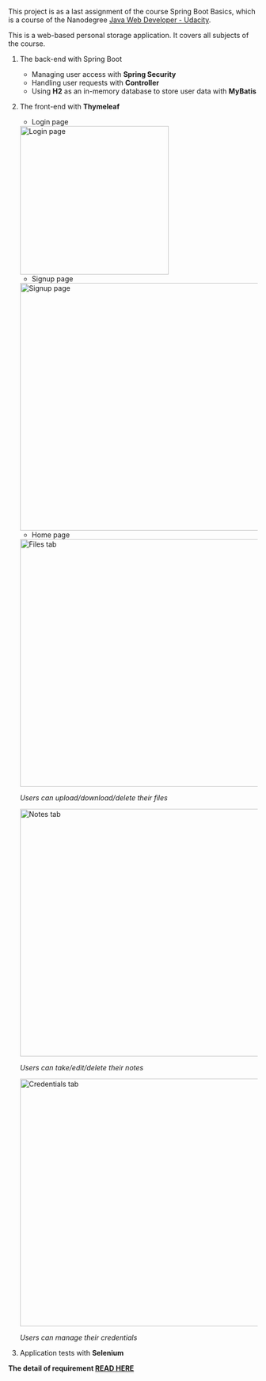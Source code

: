 This project is as a last assignment of the course Spring Boot Basics, which is a course of the Nanodegree [Java Web Developer - Udacity](https://www.udacity.com/course/java-developer-nanodegree--nd035). 

This is a web-based personal storage application. It covers all subjects of the course.

1. The back-end with Spring Boot

   -  Managing user access with **Spring Security**
   -  Handling user requests with **Controller**
   -  Using **H2** as an in-memory database to store user data with **MyBatis**

2. The front-end with **Thymeleaf**

    - Login page

    <img src="https://video.udacity-data.com/topher/2020/March/5e698e86_screen-shot-2020-03-11-at-6.20.37-pm/screen-shot-2020-03-11-at-6.20.37-pm.png" alt="Login page" width="300"/>

    - Signup page

    <img src="https://video.udacity-data.com/topher/2020/March/5e698ee3_screen-shot-2020-03-11-at-6.22.13-pm/screen-shot-2020-03-11-at-6.22.13-pm.png" alt="Signup page" width="500">

    - Home page

    <img src="https://video.udacity-data.com/topher/2020/March/5e698f20_screen-shot-2020-03-11-at-6.23.09-pm/screen-shot-2020-03-11-at-6.23.09-pm.png" alt="Files tab" width="500">

    _Users can upload/download/delete their files_

    <img src="https://video.udacity-data.com/topher/2020/March/5e698f98_screen-shot-2020-03-11-at-6.25.12-pm/screen-shot-2020-03-11-at-6.25.12-pm.png" alt="Notes tab" width="500">

    _Users can take/edit/delete their notes_

    <img src="https://video.udacity-data.com/topher/2020/March/5e69905a_screen-shot-2020-03-11-at-6.28.26-pm/screen-shot-2020-03-11-at-6.28.26-pm.png" alt="Credentials tab" width="500">

    _Users can manage their credentials_

3. Application tests with **Selenium** 

**The detail of requirement [READ HERE](./requirement.md)**
